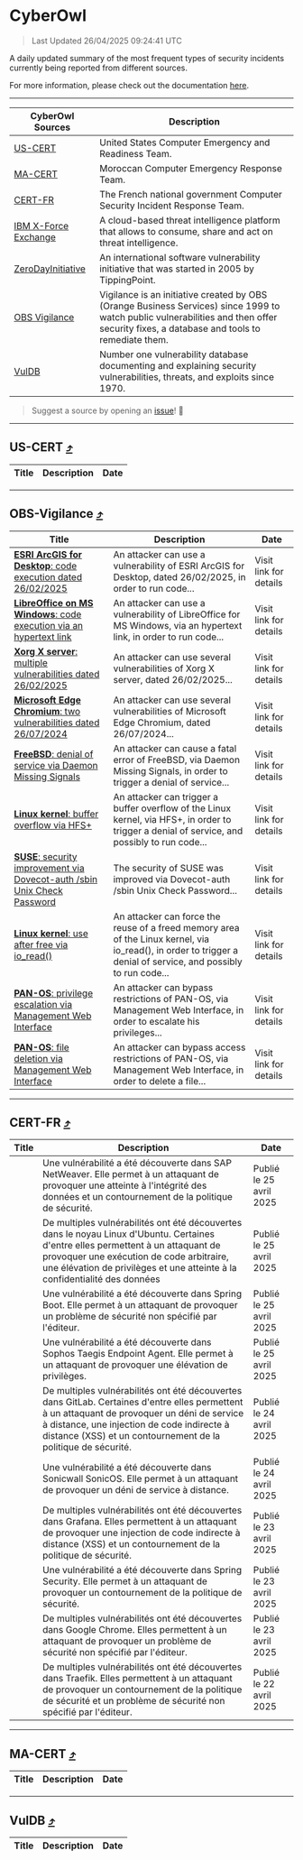 
 <div id='top'></div>

# CyberOwl

 > Last Updated 26/04/2025 09:24:41 UTC
 
 A daily updated summary of the most frequent types of security incidents currently being reported from different sources.
 
 For more information, please check out the documentation [here](./docs/README.md).
 
 ---
 |CyberOwl Sources|Description|
 |---|---|
 |[US-CERT](#us-cert-arrow_heading_up)|United States Computer Emergency and Readiness Team.|
 |[MA-CERT](#ma-cert-arrow_heading_up)|Moroccan Computer Emergency Response Team.|
 |[CERT-FR](#cert-fr-arrow_heading_up)|The French national government Computer Security Incident Response Team.|
 |[IBM X-Force Exchange](#ibmcloud-arrow_heading_up)|A cloud-based threat intelligence platform that allows to consume, share and act on threat intelligence.|
 |[ZeroDayInitiative](#zerodayinitiative-arrow_heading_up)|An international software vulnerability initiative that was started in 2005 by TippingPoint.|
 |[OBS Vigilance](#obs-vigilance-arrow_heading_up)|Vigilance is an initiative created by OBS (Orange Business Services) since 1999 to watch public vulnerabilities and then offer security fixes, a database and tools to remediate them.|
 |[VulDB](#vuldb-arrow_heading_up)|Number one vulnerability database documenting and explaining security vulnerabilities, threats, and exploits since 1970.|
 
 > Suggest a source by opening an [issue](https://github.com/karimhabush/cyberowl/issues)! :raised_hands:
 ---

## US-CERT [:arrow_heading_up:](#cyberowl)

 |Title|Description|Date|
 |---|---|---|
 
 ---

## OBS-Vigilance [:arrow_heading_up:](#cyberowl)

 |Title|Description|Date|
 |---|---|---|
 |[<a href="https://vigilance.fr/vulnerability/ESRI-ArcGIS-for-Desktop-code-execution-dated-26-02-2025-46454" class="noirorange"><b>ESRI ArcGIS for Desktop</b>: code execution dated 26/02/2025</a>](https://vigilance.fr/vulnerability/ESRI-ArcGIS-for-Desktop-code-execution-dated-26-02-2025-46454)|An attacker can use a vulnerability of ESRI ArcGIS for Desktop, dated 26/02/2025, in order to run code...|Visit link for details|
 |[<a href="https://vigilance.fr/vulnerability/LibreOffice-on-MS-Windows-code-execution-via-an-hypertext-link-46453" class="noirorange"><b>LibreOffice on MS Windows</b>: code execution via an hypertext link</a>](https://vigilance.fr/vulnerability/LibreOffice-on-MS-Windows-code-execution-via-an-hypertext-link-46453)|An attacker can use a vulnerability of LibreOffice for MS Windows, via an hypertext link, in order to run code...|Visit link for details|
 |[<a href="https://vigilance.fr/vulnerability/Xorg-X-server-multiple-vulnerabilities-dated-26-02-2025-46452" class="noirorange"><b>Xorg X server</b>: multiple vulnerabilities dated 26/02/2025</a>](https://vigilance.fr/vulnerability/Xorg-X-server-multiple-vulnerabilities-dated-26-02-2025-46452)|An attacker can use several vulnerabilities of Xorg X server, dated 26/02/2025...|Visit link for details|
 |[<a href="https://vigilance.fr/vulnerability/Microsoft-Edge-Chromium-two-vulnerabilities-dated-26-07-2024-44812" class="noirorange"><b>Microsoft Edge Chromium</b>: two vulnerabilities dated 26/07/2024</a>](https://vigilance.fr/vulnerability/Microsoft-Edge-Chromium-two-vulnerabilities-dated-26-07-2024-44812)|An attacker can use several vulnerabilities of Microsoft Edge Chromium, dated 26/07/2024...|Visit link for details|
 |[<a href="https://vigilance.fr/vulnerability/FreeBSD-denial-of-service-via-Daemon-Missing-Signals-46857" class="noirorange"><b>FreeBSD</b>: denial of service via Daemon Missing Signals</a>](https://vigilance.fr/vulnerability/FreeBSD-denial-of-service-via-Daemon-Missing-Signals-46857)|An attacker can cause a fatal error of FreeBSD, via Daemon Missing Signals, in order to trigger a denial of service...|Visit link for details|
 |[<a href="https://vigilance.fr/vulnerability/Linux-kernel-buffer-overflow-via-HFS-46450" class="noirorange"><b>Linux kernel</b>: buffer overflow via HFS+</a>](https://vigilance.fr/vulnerability/Linux-kernel-buffer-overflow-via-HFS-46450)|An attacker can trigger a buffer overflow of the Linux kernel, via HFS+, in order to trigger a denial of service, and possibly to run code...|Visit link for details|
 |[<a href="https://vigilance.fr/vulnerability/SUSE-security-improvement-via-Dovecot-auth-sbin-Unix-Check-Password-46856" class="noirorange"><b>SUSE</b>: security improvement via Dovecot-auth /sbin Unix Check Password</a>](https://vigilance.fr/vulnerability/SUSE-security-improvement-via-Dovecot-auth-sbin-Unix-Check-Password-46856)|The security of SUSE was improved via Dovecot-auth /sbin Unix Check Password...|Visit link for details|
 |[<a href="https://vigilance.fr/vulnerability/Linux-kernel-use-after-free-via-io-read-46444" class="noirorange"><b>Linux kernel</b>: use after free via io_read()</a>](https://vigilance.fr/vulnerability/Linux-kernel-use-after-free-via-io-read-46444)|An attacker can force the reuse of a freed memory area of the Linux kernel, via io_read(), in order to trigger a denial of service, and possibly to run code...|Visit link for details|
 |[<a href="https://vigilance.fr/vulnerability/PAN-OS-privilege-escalation-via-Management-Web-Interface-46851" class="noirorange"><b>PAN-OS</b>: privilege escalation via Management Web Interface</a>](https://vigilance.fr/vulnerability/PAN-OS-privilege-escalation-via-Management-Web-Interface-46851)|An attacker can bypass restrictions of PAN-OS, via Management Web Interface, in order to escalate his privileges...|Visit link for details|
 |[<a href="https://vigilance.fr/vulnerability/PAN-OS-file-deletion-via-Management-Web-Interface-46850" class="noirorange"><b>PAN-OS</b>: file deletion via Management Web Interface</a>](https://vigilance.fr/vulnerability/PAN-OS-file-deletion-via-Management-Web-Interface-46850)|An attacker can bypass access restrictions of PAN-OS, via Management Web Interface, in order to delete a file...|Visit link for details|
 
 ---

## CERT-FR [:arrow_heading_up:](#cyberowl)

 |Title|Description|Date|
 |---|---|---|
 |[](https://www.cert.ssi.gouv.fr/avis/CERTFR-2025-AVI-0350/)|Une vulnérabilité a été découverte dans SAP NetWeaver. Elle permet à un attaquant de provoquer une atteinte à l'intégrité des données et un contournement de la politique de sécurité.|Publié le 25 avril 2025|
 |[](https://www.cert.ssi.gouv.fr/avis/CERTFR-2025-AVI-0349/)|De multiples vulnérabilités ont été découvertes dans le noyau Linux d'Ubuntu. Certaines d'entre elles permettent à un attaquant de provoquer une exécution de code arbitraire, une élévation de privilèges et une atteinte à la confidentialité des données|Publié le 25 avril 2025|
 |[](https://www.cert.ssi.gouv.fr/avis/CERTFR-2025-AVI-0348/)|Une vulnérabilité a été découverte dans Spring Boot. Elle permet à un attaquant de provoquer un problème de sécurité non spécifié par l'éditeur.|Publié le 25 avril 2025|
 |[](https://www.cert.ssi.gouv.fr/avis/CERTFR-2025-AVI-0347/)|Une vulnérabilité a été découverte dans Sophos Taegis Endpoint Agent. Elle permet à un attaquant de provoquer une élévation de privilèges.|Publié le 25 avril 2025|
 |[](https://www.cert.ssi.gouv.fr/avis/CERTFR-2025-AVI-0346/)|De multiples vulnérabilités ont été découvertes dans GitLab. Certaines d'entre elles permettent à un attaquant de provoquer un déni de service à distance, une injection de code indirecte à distance (XSS) et un contournement de la politique de sécurité.|Publié le 24 avril 2025|
 |[](https://www.cert.ssi.gouv.fr/avis/CERTFR-2025-AVI-0345/)|Une vulnérabilité a été découverte dans Sonicwall SonicOS. Elle permet à un attaquant de provoquer un déni de service à distance.|Publié le 24 avril 2025|
 |[](https://www.cert.ssi.gouv.fr/avis/CERTFR-2025-AVI-0344/)|De multiples vulnérabilités ont été découvertes dans Grafana. Elles permettent à un attaquant de provoquer une injection de code indirecte à distance (XSS) et un contournement de la politique de sécurité.|Publié le 23 avril 2025|
 |[](https://www.cert.ssi.gouv.fr/avis/CERTFR-2025-AVI-0343/)|Une vulnérabilité a été découverte dans Spring Security. Elle permet à un attaquant de provoquer un contournement de la politique de sécurité.|Publié le 23 avril 2025|
 |[](https://www.cert.ssi.gouv.fr/avis/CERTFR-2025-AVI-0342/)|De multiples vulnérabilités ont été découvertes dans Google Chrome. Elles permettent à un attaquant de provoquer un problème de sécurité non spécifié par l'éditeur.|Publié le 23 avril 2025|
 |[](https://www.cert.ssi.gouv.fr/avis/CERTFR-2025-AVI-0341/)|De multiples vulnérabilités ont été découvertes dans Traefik. Elles permettent à un attaquant de provoquer un contournement de la politique de sécurité et un problème de sécurité non spécifié par l'éditeur.|Publié le 22 avril 2025|
 
 ---

## MA-CERT [:arrow_heading_up:](#cyberowl)

 |Title|Description|Date|
 |---|---|---|
 
 ---

## VulDB [:arrow_heading_up:](#cyberowl)

 |Title|Description|Date|
 |---|---|---|
 